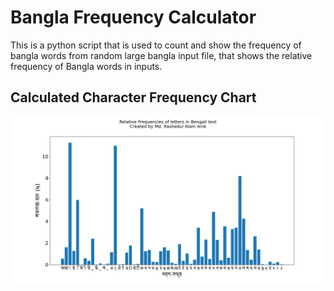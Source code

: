 # Bangla Frequency Calculator

This is a python script that is used to count and show the frequency of bangla words from random large bangla input file, that shows the relative frequency of Bangla words in inputs.

## Calculated Character Frequency Chart

![Word Frequency Chart](./img/Figure1.png)
